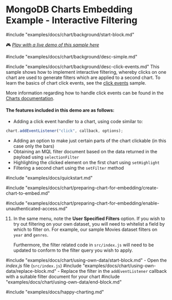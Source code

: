 # MongoDB Charts Embedding Example - Interactive Filtering

#include "examples/docs/chart/background/start-block.md"

🎮 _[Play with a live demo of this sample here](https://codesandbox.io/s/github/mongodb-js/charts-embed-sdk/tree/master/examples/charts/click-events-filtering)_

#include "examples/docs/chart/background/desc-simple.md"

#include "examples/docs/chart/background/desc-click-events.md"
This sample shows how to implement interactive filtering, whereby clicks on one chart are used to generate filters which are applied to a second chart. To learn the basics of chart click events, see the [click events](https://github.com/mongodb-js/charts-embed-sdk/tree/master/examples/charts/click-events-basic) sample.

More information regarding how to handle click events can be found in the [Charts documentation](https://docs.mongodb.com/charts/saas/handle-click-events/).

#### The features included in this demo are as follows:

- Adding a click event handler to a chart, using code similar to:

```javascript
chart.addEventListener("click", callback, options);
```

- Adding an option to make just certain parts of the chart clickable (in this case only the bars)
- Obtaining an MQL filter document based on the data returned in the payload using `selectionFilter`
- Highlighting the clicked element on the first chart using `setHighlight`
- Filtering a second chart using the `setFilter` method

#include "examples/docs/quickstart.md"

#include "examples/docs/chart/preparing-chart-for-embedding/create-chart-to-embed.md"

#include "examples/docs/chart/preparing-chart-for-embedding/enable-unauthenticated-access.md"

11. In the same menu, note the **User Specified Filters** option. If you wish to try out filtering on your own dataset, you will need to whitelist a field by which to filter on. For example, our sample Movies dataset filters on `year` and `genres`.

      Furthermore, the filter related code in `src/index.js` will need to be updated to conform to the filter query you wish to apply.

#include "examples/docs/chart/using-own-data/start-block.md"
    - Open the _index.js_ file (`src/index.js`)
#include "examples/docs/chart/using-own-data/replace-block.md"
    - Replace the filter in the `addEventListener` callback with a suitable filter document for your chart
#include "examples/docs/chart/using-own-data/end-block.md"

#include "examples/docs/happy-charting.md"